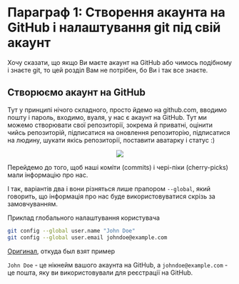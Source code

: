# Параграф 1: Створення акаунта на GitHub і налаштування git під свій акаунт

Хочу сказати, що якщо Ви маєте акаунт на GitHub або чимось подібному і знаєте git, то цей розділ Вам не потрібен, бо Ви і так все знаєте.

## Створюємо акаунт на GitHub

Тут у принципі нічого складного, просто йдемо на github.com, вводимо пошту і пароль, входимо, вуаля, у нас є акаунт на GitHub. Тут ми можемо створювати свої репозиторії, зокрема й приватні, оцінити чийсь репозиторій, підписатися на оновлення репозиторію, підписатися на людину, шукати якісь репозиторії, поставити аватарку і статус :)

<p align="center">
  <img src="GitHub.png"/>
</p>

Перейдемо до того, щоб наші коміти (commits) і чері-піки (cherry-picks) мали інформацію про нас.

І так, варіантів два і вони різняться лише прапором `--global`, який говорить, що інформація про нас буде використовуватися скрізь за замовчуванням.

Приклад глобального налаштування користувача

```bash
git config --global user.name "John Doe"
git config --global user.email johndoe@example.com
```

[Оригинал](https://git-scm.com/book/uk/v2/%D0%92%D1%81%D1%82%D1%83%D0%BF-%D0%9F%D0%BE%D1%87%D0%B0%D1%82%D0%BA%D0%BE%D0%B2%D0%B5-%D0%BD%D0%B0%D0%BB%D0%B0%D1%88%D1%82%D1%83%D0%B2%D0%B0%D0%BD%D0%BD%D1%8F-Git), откуда был взят пример

`John Doe` - це нікнейм вашого акаунта на GitHub, а `johndoe@example.com` - це пошта, яку ви використовували для реєстрації на GitHub.

